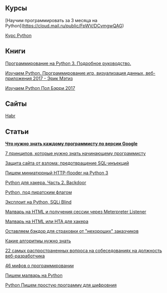 
<h2>Курсы</h2>

[Научим программировать за 3 месяца на Python[(https://cloud.mail.ru/public/FpWV/DCvmgwQAG)

[Курс Python](https://cloud.mail.ru/public/AhR9/6yxj8XRJA)

<h2>Книги</h2>

[Программирование на Python 3. Подробное руководство.](https://github.com/CerberusIncorporated/study/blob/master/%D0%9F%D1%80%D0%BE%D0%B3%D1%80%D0%B0%D0%BC%D0%BC%D0%B8%D1%80%D0%BE%D0%B2%D0%B0%D0%BD%D0%B8%D0%B5/Summerfield-Programming_in_Python_3.RUS%40bzd_channel.djvu)

[Изучаем Python. Программирование игр, визуализация данных, веб-приложения 2017 - Эрик Мэтиз](https://github.com/CerberusIncorporated/study/blob/master/%D0%9F%D1%80%D0%BE%D0%B3%D1%80%D0%B0%D0%BC%D0%BC%D0%B8%D1%80%D0%BE%D0%B2%D0%B0%D0%BD%D0%B8%D0%B5/%D0%98%D0%B7%D1%83%D1%87%D0%B0%D0%B5%D0%BC%20Python.%20%D0%9F%D1%80%D0%BE%D0%B3%D1%80%D0%B0%D0%BC%D0%BC%D0%B8%D1%80%D0%BE%D0%B2%D0%B0%D0%BD%D0%B8%D0%B5%20%D0%B8%D0%B3%D1%80%2C%20%D0%B2%D0%B8%D0%B7%D1%83%D0%B0%D0%BB%D0%B8%D0%B7%D0%B0%D1%86%D0%B8%D1%8F%20%D0%B4%D0%B0%D0%BD%D0%BD%D1%8B%D1%85%2C%20%D0%B2%D0%B5%D0%B1-%D0%BF%D1%80%D0%B8%D0%BB%D0%BE%D0%B6%D0%B5%D0%BD%D0%B8%D1%8F.pdf)

[Изучаем Python Пол Бэрри 2017](https://github.com/CerberusIncorporated/study/blob/master/%D0%9F%D1%80%D0%BE%D0%B3%D1%80%D0%B0%D0%BC%D0%BC%D0%B8%D1%80%D0%BE%D0%B2%D0%B0%D0%BD%D0%B8%D0%B5/izuchaem-programmirovanie-na-python%40bzd_channel.pdf)

<h2>Сайты</h2>

[Habr](https://habr.com/ru/)


<h2>Статьи</h2>

[**Что нужно знать каждому программисту по версии Google**](https://telegra.ph/CHto-nuzhno-znat-kazhdomu-programmistu-po-versii-Google-01-05)

[7 принципов, которые нужно знать начинающему программисту](https://telegra.ph/7-principov-kotorye-nuzhno-znat-nachinayushchemu-programmistu-12-22)

[Защита сайта от взлома: предотвращение SQL-инъекций](https://telegra.ph/Zashchita-sajta-ot-vzloma-predotvrashchenie-SQL-inekcij-03-08)

[Пишем миниатюрный HTTP-flooder на Python 3](https://telegra.ph/Pishem-miniatyurnyj-HTTP-flooder-na-Python-3-12-28-2)

[Python для хакера. Часть 2. Backdoor](https://telegra.ph/Python-dlya-hakera-CHast-2-Backdoor-02-10)

[Python, под пиратским флагом](https://telegra.ph/Python-pod-piratskim-flagom-01-07)

[Эксплоит на Python, SQLi Blind](https://telegra.ph/Netipichnye-sluchai-ehkspluatacii-uyazvimostej-baz-dannyh-02-03)

[Малварь на HTML и получения сессии через Meterpreter Listener](https://telegra.ph/Malvar-na-HTML-i-polucheniya-sessii-cherez-Meterpreter-Listener-01-30)

[Малварь на HTML или HTA для хакера](https://telegra.ph/Malvar-na-HTML-ili-HTA-dlya-hakera-04-08)

[Оставляем бэкдор для страховки от "нехороших" заказчиков](https://telegra.ph/Ostavlyaem-behkdor-dlya-strahovki-ot-nehoroshih-zakazchikov-02-23)

[Какие алгоритмы нужно знать](https://telegra.ph/Kakie-algoritmy-nuzhno-znat-chtoby-stat-horoshim-programmistom-01-06)

[22 самых распространенных вопроса на собеседованиях на должность веб-разработчика](https://telegra.ph/22-samyh-rasprostranennyh-voprosa-na-sobesedovaniyah-na-dolzhnost-veb-razrabotchika-04-15)

[46 мифов о программировании](https://telegra.ph/46-mifov-o-programmirovanii-03-29)

[Пишем малварь на Python](https://telegra.ph/Pishem-malvar-na-Python-04-08)

[Python Пишем простую программу для шифровния](https://telegra.ph/Python-Pishem-prostuyu-programmu-dlya-shifrovniya-12-24)
